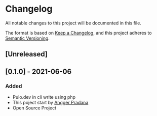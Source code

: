 # Changelog
All notable changes to this project will be documented in this file.

The format is based on [Keep a Changelog](https://keepachangelog.com/en/1.0.0/),
and this project adheres to [Semantic Versioning](https://semver.org/spec/v2.0.0.html).

## [Unreleased]

## [0.1.0] - 2021-06-06
### Added
- Pulo.dev in cli write using php
- This poject start by [Angger Pradana](https://github.com/SonyPradana)
- Open Source Project

